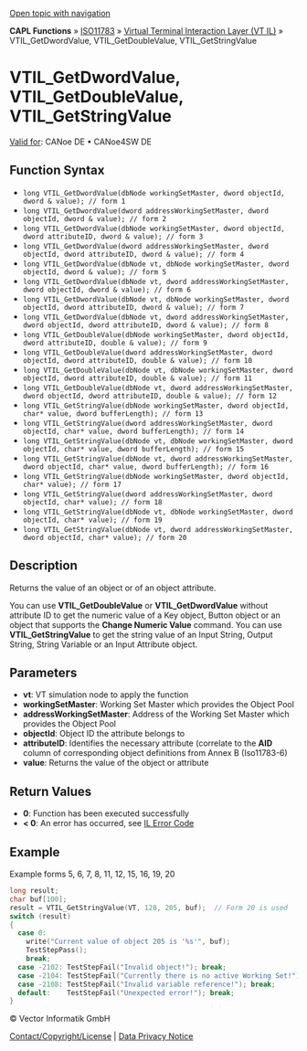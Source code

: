 [Open topic with navigation](../../../../../../CANoeDEFamily.htm#Topics/CAPLFunctions/ISO11783/ISOInteractionLayerVT/Functions/CAPLfunctionIso11783VTILGetDwordValue.md)

**CAPL Functions** » [ISO11783](../../CAPLfunctionsISO11783Overview.md) » [Virtual Terminal Interaction Layer (VT IL)](../CAPLfunctionsISOILVTOverview.md) » VTIL_GetDwordValue, VTIL_GetDoubleValue, VTIL_GetStringValue

# VTIL_GetDwordValue, VTIL_GetDoubleValue, VTIL_GetStringValue

[Valid for](../../../../Shared/FeatureAvailability.md): CANoe DE • CANoe4SW DE

## Function Syntax

- `long VTIL_GetDwordValue(dbNode workingSetMaster, dword objectId, dword & value); // form 1`
- `long VTIL_GetDwordValue(dword addressWorkingSetMaster, dword objectId, dword & value); // form 2`
- `long VTIL_GetDwordValue(dbNode workingSetMaster, dword objectId, dword attributeID, dword & value); // form 3`
- `long VTIL_GetDwordValue(dword addressWorkingSetMaster, dword objectId, dword attributeID, dword & value); // form 4`
- `long VTIL_GetDwordValue(dbNode vt, dbNode workingSetMaster, dword objectId, dword & value); // form 5`
- `long VTIL_GetDwordValue(dbNode vt, dword addressWorkingSetMaster, dword objectId, dword & value); // form 6`
- `long VTIL_GetDwordValue(dbNode vt, dbNode workingSetMaster, dword objectId, dword attributeID, dword & value); // form 7`
- `long VTIL_GetDwordValue(dbNode vt, dword addressWorkingSetMaster, dword objectId, dword attributeID, dword & value); // form 8`
- `long VTIL_GetDoubleValue(dbNode workingSetMaster, dword objectId, dword attributeID, double & value); // form 9`
- `long VTIL_GetDoubleValue(dword addressWorkingSetMaster, dword objectId, dword attributeID, double & value); // form 10`
- `long VTIL_GetDoubleValue(dbNode vt, dbNode workingSetMaster, dword objectId, dword attributeID, double & value); // form 11`
- `long VTIL_GetDoubleValue(dbNode vt, dword addressWorkingSetMaster, dword objectId, dword attributeID, double & value); // form 12`
- `long VTIL_GetStringValue(dbNode workingSetMaster, dword objectId, char* value, dword bufferLength); // form 13`
- `long VTIL_GetStringValue(dword addressWorkingSetMaster, dword objectId, char* value, dword bufferLength); // form 14`
- `long VTIL_GetStringValue(dbNode vt, dbNode workingSetMaster, dword objectId, char* value, dword bufferLength); // form 15`
- `long VTIL_GetStringValue(dbNode vt, dword addressWorkingSetMaster, dword objectId, char* value, dword bufferLength); // form 16`
- `long VTIL_GetStringValue(dbNode workingSetMaster, dword objectId, char* value); // form 17`
- `long VTIL_GetStringValue(dword addressWorkingSetMaster, dword objectId, char* value); // form 18`
- `long VTIL_GetStringValue(dbNode vt, dbNode workingSetMaster, dword objectId, char* value); // form 19`
- `long VTIL_GetStringValue(dbNode vt, dword addressWorkingSetMaster, dword objectId, char* value); // form 20`

## Description

Returns the value of an object or of an object attribute.

You can use **VTIL_GetDoubleValue** or **VTIL_GetDwordValue** without attribute ID to get the numeric value of a Key object, Button object or an object that supports the **Change Numeric Value** command. You can use **VTIL_GetStringValue** to get the string value of an Input String, Output String, String Variable or an Input Attribute object.

## Parameters

- **vt**: VT simulation node to apply the function
- **workingSetMaster**: Working Set Master which provides the Object Pool
- **addressWorkingSetMaster**: Address of the Working Set Master which provides the Object Pool
- **objectId**: Object ID the attribute belongs to
- **attributeID**: Identifies the necessary attribute (correlate to the **AID** column of corresponding object definitions from Annex B (Iso11783-6)
- **value**: Returns the value of the object or attribute

## Return Values

- **0**: Function has been executed successfully
- **< 0**: An error has occurred, see [IL Error Code](../../../CAPLfunctionsISOj1939ErrorCodes.md)

## Example

Example forms 5, 6, 7, 8, 11, 12, 15, 16, 19, 20

```c
long result;
char buf[100];
result = VTIL_GetStringValue(VT, 128, 205, buf);  // Form 20 is used
switch (result)
{
  case 0:
    write("Current value of object 205 is '%s'", buf);
    TestStepPass();
    break;
  case -2102: TestStepFail("Invalid object!"); break;
  case -2104: TestStepFail("Currently there is no active Working Set!"); break;
  case -2108: TestStepFail("Invalid variable reference!"); break;
  default:    TestStepFail("Unexpected error!"); break;
}
```

© Vector Informatik GmbH

[Contact/Copyright/License](../../../../Shared/ContactCopyrightLicense.md) | [Data Privacy Notice](https://www.vector.com/int/en/company/get-info/privacy-policy/)
